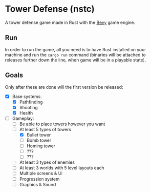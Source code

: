 # Tower Defense (nstc)
A tower defense game made in Rust with the [Bevy](https://bevyengine.org) game engine.

## Run
In order to run the game, all you need is to have Rust installed on your machine and run the `cargo run` command (binaries will be attached to releases further down the line, when game will be in a playable state).

## Goals
Only after these are done will the first version be released:
- [x] Base systems:
    - [x] Pathfinding
    - [x] Shooting
    - [x] Health
- [ ] Gameplay:
    - [ ] Be able to place towers however you want
    - [ ] At least 5 types of towers
        - [x] Bullet tower
        - [ ] Bomb tower
        - [ ] Homing tower
        - [ ] ???
        - [ ] ???
    - [ ] At least 3 types of enemies
    - [ ] At least 3 worlds with 5 level layouts each
    - [ ] Multiple screens & UI
    - [ ] Progression system
    - [ ] Graphics & Sound
